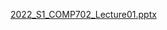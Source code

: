 [2022_S1_COMP702_Lecture01.pptx](https://github.com/mcp7031/secureFM/files/15050704/2022_S1_COMP702_Lecture01.pptx)
